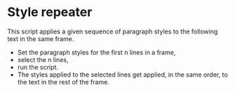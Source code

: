 # Style repeater

This script applies a given sequence of paragraph styles to the following text in the same frame.

- Set the paragraph styles for the first n lines in a frame,
- select the n lines,
-  run the script.
- The styles applied to the selected lines get applied, in the same order, to the text in the rest of the frame.
